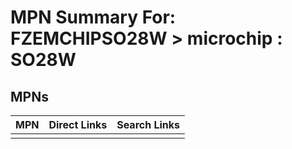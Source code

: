



# MPN Summary For: FZEMCHIPSO28W > microchip : SO28W

## MPNs
  

|MPN|Direct Links|Search Links|
| :--- | :--- | :--- |
||||
